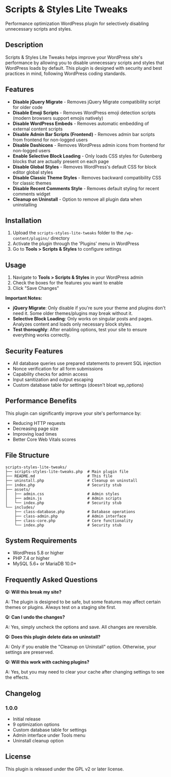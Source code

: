 # Scripts & Styles Lite Tweaks

Performance optimization WordPress plugin for selectively disabling unnecessary scripts and styles.

## Description

Scripts & Styles Lite Tweaks helps improve your WordPress site's performance by allowing you to disable unnecessary scripts and styles that WordPress loads by default. This plugin is designed with security and best practices in mind, following WordPress coding standards.

## Features

- **Disable jQuery Migrate** - Removes jQuery Migrate compatibility script for older code
- **Disable Emoji Scripts** - Removes WordPress emoji detection scripts (modern browsers support emojis natively)
- **Disable WordPress Embeds** - Removes automatic embedding of external content scripts
- **Disable Admin Bar Scripts (Frontend)** - Removes admin bar scripts from frontend for non-logged users
- **Disable Dashicons** - Removes WordPress admin icons from frontend for non-logged users
- **Enable Selective Block Loading** - Only loads CSS styles for Gutenberg blocks that are actually present on each page
- **Disable Global Styles** - Removes WordPress's default CSS for block editor global styles
- **Disable Classic Theme Styles** - Removes backward compatibility CSS for classic themes
- **Disable Recent Comments Style** - Removes default styling for recent comments widget
- **Cleanup on Uninstall** - Option to remove all plugin data when uninstalling

## Installation

1. Upload the `scripts-styles-lite-tweaks` folder to the `/wp-content/plugins/` directory
2. Activate the plugin through the 'Plugins' menu in WordPress
3. Go to **Tools > Scripts & Styles** to configure settings

## Usage

1. Navigate to **Tools > Scripts & Styles** in your WordPress admin
2. Check the boxes for the features you want to enable
3. Click "Save Changes"

**Important Notes:**

- **jQuery Migrate**: Only disable if you're sure your theme and plugins don't need it. Some older themes/plugins may break without it.
- **Selective Block Loading**: Only works on singular posts and pages. Analyzes content and loads only necessary block styles.
- **Test thoroughly**: After enabling options, test your site to ensure everything works correctly.

## Security Features

- All database queries use prepared statements to prevent SQL injection
- Nonce verification for all form submissions
- Capability checks for admin access
- Input sanitization and output escaping
- Custom database table for settings (doesn't bloat wp_options)

## Performance Benefits

This plugin can significantly improve your site's performance by:

- Reducing HTTP requests
- Decreasing page size
- Improving load times
- Better Core Web Vitals scores

## File Structure

```
scripts-styles-lite-tweaks/
├── scripts-styles-lite-tweaks.php  # Main plugin file
├── README.md                       # This file
├── uninstall.php                   # Cleanup on uninstall
├── index.php                       # Security stub
├── assets/
│   ├── admin.css                   # Admin styles
│   ├── admin.js                    # Admin scripts
│   └── index.php                   # Security stub
└── includes/
    ├── class-database.php          # Database operations
    ├── class-admin.php             # Admin interface
    ├── class-core.php              # Core functionality
    └── index.php                   # Security stub
```

## System Requirements

- WordPress 5.8 or higher
- PHP 7.4 or higher
- MySQL 5.6+ or MariaDB 10.0+

## Frequently Asked Questions

**Q: Will this break my site?**

A: The plugin is designed to be safe, but some features may affect certain themes or plugins. Always test on a staging site first.

**Q: Can I undo the changes?**

A: Yes, simply uncheck the options and save. All changes are reversible.

**Q: Does this plugin delete data on uninstall?**

A: Only if you enable the "Cleanup on Uninstall" option. Otherwise, your settings are preserved.

**Q: Will this work with caching plugins?**

A: Yes, but you may need to clear your cache after changing settings to see the effects.

## Changelog

### 1.0.0
- Initial release
- 9 optimization options
- Custom database table for settings
- Admin interface under Tools menu
- Uninstall cleanup option

## License

This plugin is released under the GPL v2 or later license.
